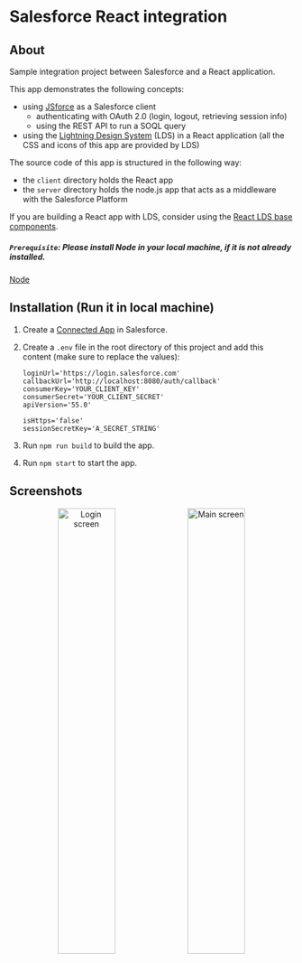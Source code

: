 # Salesforce React integration

## About

Sample integration project between Salesforce and a React application.

This app demonstrates the following concepts:

- using [JSforce](https://jsforce.github.io) as a Salesforce client
  - authenticating with OAuth 2.0 (login, logout, retrieving session info)
  - using the REST API to run a SOQL query
- using the [Lightning Design System](https://www.lightningdesignsystem.com) (LDS) in a React application (all the CSS and icons of this app are provided by LDS)

The source code of this app is structured in the following way:

- the `client` directory holds the React app
- the `server` directory holds the node.js app that acts as a middleware with the Salesforce Platform

If you are building a React app with LDS, consider using the [React LDS base components](https://react.lightningdesignsystem.com/).

##### `Prerequisite`: Please install Node in your local machine, if it is not already installed.
[Node](https://nodejs.org/en/)

## Installation (Run it in local machine)



1. Create a [Connected App](https://help.salesforce.com/articleView?id=connected_app_create.htm) in Salesforce.

2. Create a `.env` file in the root directory of this project and add this content (make sure to replace the values):

   ```
   loginUrl='https://login.salesforce.com'
   callbackUrl='http://localhost:8080/auth/callback'
   consumerKey='YOUR_CLIENT_KEY'
   consumerSecret='YOUR_CLIENT_SECRET'
   apiVersion='55.0'

   isHttps='false'
   sessionSecretKey='A_SECRET_STRING'
   ```

3. Run `npm run build` to build the app.

4. Run `npm start` to start the app.

## Screenshots

<div align="center">
	<img src="screenshots/login.png" width="45%" alt="Login screen"/>
	<img src="screenshots/main.png" width="45%" alt="Main screen"/>
</div>

